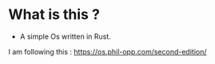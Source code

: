 # What is this ?

* A simple Os written in Rust.

I am following this : https://os.phil-opp.com/second-edition/
